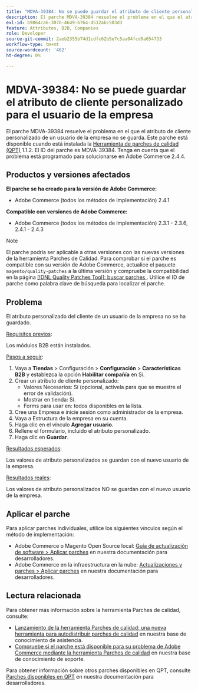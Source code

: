```yaml
---
title: "MDVA-39384: No se puede guardar el atributo de cliente personalizado para el usuario de la empresa"
description: El parche MDVA-39384 resuelve el problema en el que el atributo de cliente personalizado de un usuario de la empresa no se guarda. Este parche está disponible cuando está instalada la [Quality Patches Tool (QPT)](/help/announcements/adobe-commerce-announcements/magento-quality-patches-released-new-tool-to-self-serve-quality-patches.md) 1.1.2. El ID del parche es MDVA-39384. Tenga en cuenta que el problema está programado para solucionarse en Adobe Commerce 2.4.4.
exl-id: b9864ca6-307b-4649-b764-4512abc503d3
feature: Attributes, B2B, Companies
role: Developer
source-git-commit: 2aeb2355b74d1cdfc62b5e7c5aa04fcd0a654733
workflow-type: tm+mt
source-wordcount: '462'
ht-degree: 0%

---
```


# MDVA-39384: No se puede guardar el atributo de cliente personalizado para el usuario de la empresa

El parche MDVA-39384 resuelve el problema en el que el atributo de cliente personalizado de un usuario de la empresa no se guarda. Este parche está disponible cuando está instalada la [Herramienta de parches de calidad (QPT)](/help/announcements/adobe-commerce-announcements/magento-quality-patches-released-new-tool-to-self-serve-quality-patches.md) 1.1.2. El ID del parche es MDVA-39384. Tenga en cuenta que el problema está programado para solucionarse en Adobe Commerce 2.4.4.

## Productos y versiones afectados

**El parche se ha creado para la versión de Adobe Commerce:**

* Adobe Commerce (todos los métodos de implementación) 2.4.1

**Compatible con versiones de Adobe Commerce:**

* Adobe Commerce (todos los métodos de implementación) 2.3.1 - 2.3.6, 2.4.1 - 2.4.3

>[!NOTE]
>
>El parche podría ser aplicable a otras versiones con las nuevas versiones de la herramienta Parches de Calidad. Para comprobar si el parche es compatible con su versión de Adobe Commerce, actualice el paquete `magento/quality-patches` a la última versión y compruebe la compatibilidad en la página [[!DNL Quality Patches Tool]: buscar parches ](https://experienceleague.adobe.com/tools/commerce-quality-patches/index.html). Utilice el ID de parche como palabra clave de búsqueda para localizar el parche.

## Problema

El atributo personalizado del cliente de un usuario de la empresa no se ha guardado.

<u>Requisitos previos</u>:

Los módulos B2B están instalados.

<u>Pasos a seguir</u>:

1. Vaya a **Tiendas** > Configuración > **Configuración** > **Características B2B** y establezca la opción **Habilitar compañía** en Sí.
1. Crear un atributo de cliente personalizado:
   * Valores Necesarios: Sí (opcional, actívela para que se muestre el error de validación).
   * Mostrar en tienda: Sí.
   * Forms para usar en: todos disponibles en la lista.
1. Cree una Empresa e inicie sesión como administrador de la empresa.
1. Vaya a Estructura de la empresa en su cuenta.
1. Haga clic en el vínculo **Agregar usuario**.
1. Rellene el formulario, incluido el atributo personalizado.
1. Haga clic en **Guardar**.

<u>Resultados esperados</u>:

Los valores de atributo personalizados se guardan con el nuevo usuario de la empresa.

<u>Resultados reales</u>:

Los valores de atributo personalizados NO se guardan con el nuevo usuario de la empresa.

## Aplicar el parche

Para aplicar parches individuales, utilice los siguientes vínculos según el método de implementación:

* Adobe Commerce o Magento Open Source local: [Guía de actualización de software > Aplicar parches](https://experienceleague.adobe.com/en/docs/commerce-operations/tools/quality-patches-tool/usage) en nuestra documentación para desarrolladores.
* Adobe Commerce en la infraestructura en la nube: [Actualizaciones y parches > Aplicar parches](https://experienceleague.adobe.com/en/docs/commerce-cloud-service/user-guide/develop/upgrade/apply-patches) en nuestra documentación para desarrolladores.

## Lectura relacionada

Para obtener más información sobre la herramienta Parches de calidad, consulte:

* [Lanzamiento de la herramienta Parches de calidad: una nueva herramienta para autodistribuir parches de calidad](/help/announcements/adobe-commerce-announcements/magento-quality-patches-released-new-tool-to-self-serve-quality-patches.md) en nuestra base de conocimiento de asistencia.
* [Compruebe si el parche está disponible para su problema de Adobe Commerce mediante la herramienta Parches de calidad](/help/support-tools/patches-available-in-qpt-tool/check-patch-for-magento-issue-with-magento-quality-patches.md) en nuestra base de conocimiento de soporte.

Para obtener información sobre otros parches disponibles en QPT, consulte [Parches disponibles en QPT](https://experienceleague.adobe.com/tools/commerce-quality-patches/index.html) en nuestra documentación para desarrolladores.
